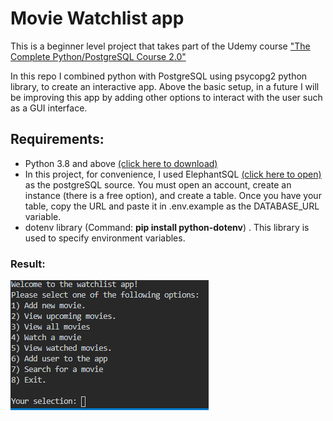 # Movie Watchlist app

This is a beginner level project that takes part of the Udemy course ["The Complete Python/PostgreSQL Course 2.0"](https://www.udemy.com/course/complete-python-postgresql-database-course/)

In this repo I combined python with PostgreSQL using psycopg2 python library, to create an interactive app. Above the basic setup, in a future I will be improving this app by adding other options to interact with the user such as a GUI interface. 

## Requirements:
* Python 3.8 and above  [(click here to download)](https://www.python.org/downloads/)
* In this project, for convenience, I used ElephantSQL  [(click here to open)](https://www.elephantsql.com/) as the postgreSQL source. You must open an account, create an instance (there is a free option), and create a table. Once you have your table, copy the URL and paste it in .env.example as the DATABASE_URL variable.
* dotenv library (Command: **pip install python-dotenv**) . This library is used to specify environment variables.

### Result:
![GitHub Logo](/Movie_watchlist/Solution.PNG)



